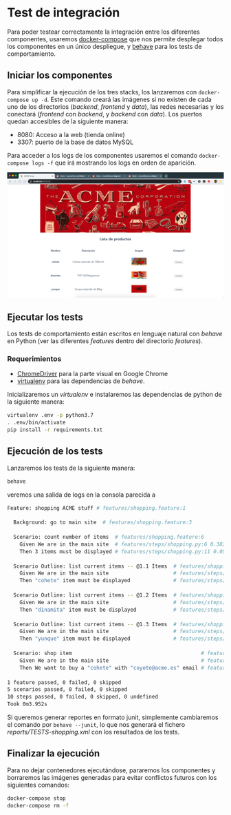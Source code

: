 # Test de integración

Para poder testear correctamente la integración entre los diferentes componentes, usaremos [docker-compose](https://docs.docker.com/compose/) que nos permite desplegar todos los componentes en un único despliegue, y [behave](https://behave.readthedocs.io/en/latest/index.html) para los tests de comportamiento.

## Iniciar los componentes

Para simplificar la ejecución de los tres stacks, los lanzaremos con `docker-compose up -d`. Este comando creará las imágenes si no existen de cada uno de los directorios (_backend_, _frontend_ y _data_), las redes necesarias y los conectará (_frontend_ con _backend_, y _backend_ con _data_). Los puertos quedan accesibles de la siguiente manera:

 * 8080: Acceso a la web (tienda online)
 * 3307: puerto de la base de datos MySQL

Para acceder a los logs de los componentes usaremos el comando `docker-compose logs -f` que irá mostrando los logs en orden de aparición.

![ACME](../images/application.png "")

## Ejecutar los tests

Los tests de comportamiento están escritos en lenguaje natural con _behave_ en Python (ver las diferentes *features* dentro del directorio _features_).

### Requerimientos

 - [ChromeDriver](https://chromedriver.chromium.org/) para la parte visual en Google Chrome
 - [virtualenv](https://docs.python-guide.org/dev/virtualenvs/#lower-level-virtualenv) para las dependencias de _behave_.
 
Inicializaremos un _virtualenv_ e instalaremos las dependencias de python de la siguiente manera:

``` bash
virtualenv .env -p python3.7
. .env/bin/activate
pip install -r requirements.txt
```

## Ejecución de los tests

Lanzaremos los tests de la siguiente manera:

``` bash
behave
```

veremos una salida de logs en la consola parecida a

``` bash
Feature: shopping ACME stuff # features/shopping.feature:1

  Background: go to main site  # features/shopping.feature:3

  Scenario: count number of items  # features/shopping.feature:6
    Given We are in the main site  # features/steps/shopping.py:6 0.382s
    Then 3 items must be displayed # features/steps/shopping.py:11 0.052s

  Scenario Outline: list current items -- @1.1 Items  # features/shopping.feature:14
    Given We are in the main site                     # features/steps/shopping.py:6 0.093s
    Then "cohete" item must be displayed              # features/steps/shopping.py:17 0.058s

  Scenario Outline: list current items -- @1.2 Items  # features/shopping.feature:15
    Given We are in the main site                     # features/steps/shopping.py:6 0.057s
    Then "dinamita" item must be displayed            # features/steps/shopping.py:17 0.095s

  Scenario Outline: list current items -- @1.3 Items  # features/shopping.feature:16
    Given We are in the main site                     # features/steps/shopping.py:6 0.059s
    Then "yunque" item must be displayed              # features/steps/shopping.py:17 0.126s

  Scenario: shop item                                          # features/shopping.feature:18
    Given We are in the main site                              # features/steps/shopping.py:6 0.077s
    Then We want to buy a "cohete" with "coyote@acme.es" email # features/steps/shopping.py:23 2.952s

1 feature passed, 0 failed, 0 skipped
5 scenarios passed, 0 failed, 0 skipped
10 steps passed, 0 failed, 0 skipped, 0 undefined
Took 0m3.952s
```

Si queremos generar reportes en formato junit, simplemente cambiaremos el comando por `behave --junit`, lo que nos generará el fichero _reports/TESTS-shopping.xml_ con los resultados de los tests.

## Finalizar la ejecución

Para no dejar contenedores ejecutándose, pararemos los componentes y borraremos las imágenes generadas para evitar conflictos futuros con los siguientes comandos:

``` bash
docker-compose stop
docker-compose rm -f
```
